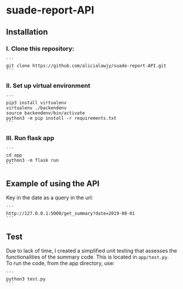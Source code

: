 # suade-report-API

## Installation
### I. Clone this repository: <br>
    ```
    git clone https://github.com/alicialawjy/suade-report-API.git
    ```

### II. Set up virtual environment
    ```
    pip3 install virtualenv
    virtualenv ./backendenv
    source backendenv/bin/activate
    python3 -m pip install -r requirements.txt
    ```

### III. Run flask app
    ```
    cd app
    python3 -m flask run
    ```

## Example of using the API
Key in the date as a query in the url:

    ```
    http://127.0.0.1:5000/get_summary?date=2019-08-01
    ```

## Test
Due to lack of time, I created a simplified unit testing that assesses the functionalities of the summary code.
This is located in `app/test.py`. </br>
To run the code, from the app directory, use: </br>

    ```
    python3 test.py
    ```
    